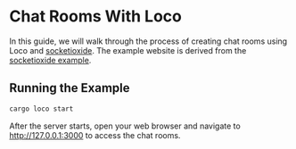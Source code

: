 # Chat Rooms With Loco



In this guide, we will walk through the process of creating chat rooms using Loco and [socketioxide](https://github.com/Totodore/socketioxide). The example website is derived from the [socketioxide example]((https://github.com/Totodore/socketioxide/tree/main/examples)).


## Running the Example
```sh
cargo loco start

```

After the server starts, open your web browser and navigate to http://127.0.0.1:3000 to access the chat rooms.